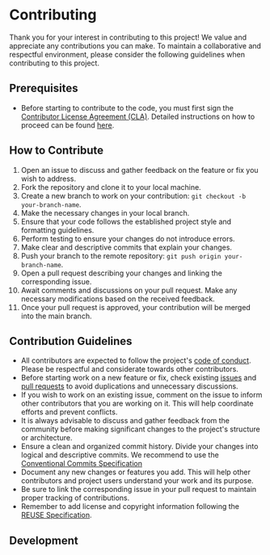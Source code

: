 <!--
SPDX-FileCopyrightText: 2025 INDUSTRIA DE DISEÑO TEXTIL S.A. (INDITEX S.A.)

SPDX-License-Identifier: Apache-2.0
-->

# Contributing

Thank you for your interest in contributing to this project! We value and appreciate any contributions you can make.
To maintain a collaborative and respectful environment, please consider the following guidelines when contributing to this project.

## Prerequisites

- Before starting to contribute to the code, you must first sign the
  [Contributor License Agreement (CLA)](https://github.com/InditexTech/foss/blob/main/documents/CLA.pdf).
  Detailed instructions on how to proceed can be found [here](https://github.com/InditexTech/foss/blob/main/CONTRIBUTING.md).

## How to Contribute

1. Open an issue to discuss and gather feedback on the feature or fix you wish to address.
2. Fork the repository and clone it to your local machine.
3. Create a new branch to work on your contribution: `git checkout -b your-branch-name`.
4. Make the necessary changes in your local branch.
5. Ensure that your code follows the established project style and formatting guidelines.
6. Perform testing to ensure your changes do not introduce errors.
7. Make clear and descriptive commits that explain your changes.
8. Push your branch to the remote repository: `git push origin your-branch-name`.
9. Open a pull request describing your changes and linking the corresponding issue.
10. Await comments and discussions on your pull request. Make any necessary modifications based on the received feedback.
11. Once your pull request is approved, your contribution will be merged into the main branch.

## Contribution Guidelines

- All contributors are expected to follow the project's [code of conduct](CODE_of_CONDUCT.md). Please be respectful and
considerate towards other contributors.
- Before starting work on a new feature or fix, check existing [issues](../../issues) and [pull requests](../../pulls)
to avoid duplications and unnecessary discussions.
- If you wish to work on an existing issue, comment on the issue to inform other contributors that you are working on it.
This will help coordinate efforts and prevent conflicts.
- It is always advisable to discuss and gather feedback from the community before making significant changes to the
project's structure or architecture.
- Ensure a clean and organized commit history. Divide your changes into logical and descriptive commits. We recommend to use the [Conventional Commits Specification](https://www.conventionalcommits.org/en/v1.0.0/)
- Document any new changes or features you add. This will help other contributors and project users understand your work
and its purpose.
- Be sure to link the corresponding issue in your pull request to maintain proper tracking of contributions.
- Remember to add license and copyright information following the [REUSE Specification](https://reuse.software/spec/#copyright-and-licensing-information).

## Development
